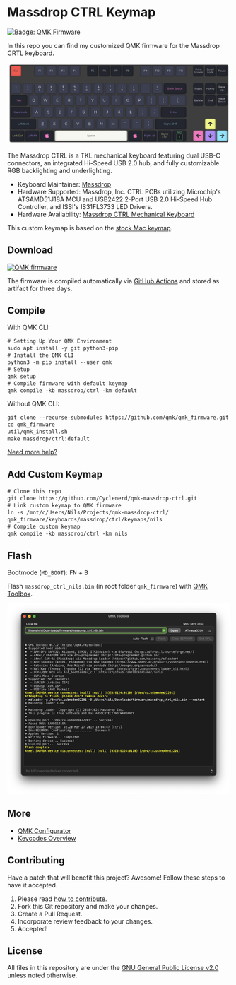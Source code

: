 # Massdrop CTRL Keymap

[![Badge: QMK Firmware](https://img.shields.io/badge/QMK%20Firmware-333333.svg?logo=qmk&logoColor=white)](#readme)

In this repo you can find my customized QMK firmware for the Massdrop CRTL keyboard.

[![Screenshot: Keymap](./img/keymap.png)](./keymap.c)

The Massdrop CTRL is a TKL mechanical keyboard featuring dual USB-C connectors,
an integrated Hi-Speed USB 2.0 hub,
and fully customizable RGB backlighting and underlighting.

* Keyboard Maintainer: [Massdrop](https://github.com/massdrop)  
* Hardware Supported: Massdrop, Inc. CTRL PCBs utilizing Microchip&#39;s ATSAMD51J18A MCU and USB2422 2-Port USB 2.0 Hi-Speed Hub Controller, and ISSI&#39;s IS31FL3733 LED Drivers.  
* Hardware Availability: [Massdrop CTRL Mechanical Keyboard](https://www.massdrop.com/buy/massdrop-ctrl-mechanical-keyboard)

This custom keymap is based on the [stock Mac keymap](https://github.com/qmk/qmk_firmware/tree/master/keyboards/massdrop/ctrl/keymaps/mac).

## Download

[![QMK firmware](https://github.com/Cyclenerd/qmk-massdrop-ctrl/actions/workflows/compile.yml/badge.svg)](https://github.com/Cyclenerd/qmk-massdrop-ctrl/actions/workflows/compile.yml)

The firmware is compiled automatically via [GitHub Actions](https://github.com/Cyclenerd/qmk-massdrop-ctrl/actions/workflows/compile.yml) and stored as artifact for three days.

## Compile

With QMK CLI:
```shell
# Setting Up Your QMK Environment
sudo apt install -y git python3-pip
# Install the QMK CLI
python3 -m pip install --user qmk
# Setup
qmk setup
# Compile firmware with default keymap
qmk compile -kb massdrop/ctrl -km default
```

Without QMK CLI:
```shell
git clone --recurse-submodules https://github.com/qmk/qmk_firmware.git
cd qmk_firmware
util/qmk_install.sh
make massdrop/ctrl:default
```

[Need more help?](https://github.com/qmk/qmk_firmware/blob/master/docs/newbs_getting_started.md)

## Add Custom Keymap

```shell
# Clone this repo
git clone https://github.com/Cyclenerd/qmk-massdrop-ctrl.git
# Link custom keymap to QMK firmware
ln -s /mnt/c/Users/Nils/Projects/qmk-massdrop-ctrl/ qmk_firmware/keyboards/massdrop/ctrl/keymaps/nils
# Compile custom keymap
qmk compile -kb massdrop/ctrl -km nils
```

## Flash

Bootmode (`MD_BOOT`): <kbd>FN</kbd> + <kbd>B</kbd>

Flash `massdrop_ctrl_nils.bin` (in root folder `qmk_firmware`) with [QMK Toolbox](https://github.com/qmk/qmk_toolbox).

![Screenshot: QMK Toolbox](./img/qmk-toolbox.png?v1)

## More

* [QMK Configurator](https://config.qmk.fm/#/massdrop/ctrl/LAYOUT)
* [Keycodes Overview](https://docs.qmk.fm/#/keycodes)

## Contributing

Have a patch that will benefit this project?
Awesome! Follow these steps to have it accepted.

1. Please read [how to contribute](CONTRIBUTING.md).
1. Fork this Git repository and make your changes.
1. Create a Pull Request.
1. Incorporate review feedback to your changes.
1. Accepted!


## License

All files in this repository are under the [GNU General Public License v2.0](LICENSE) unless noted otherwise.

